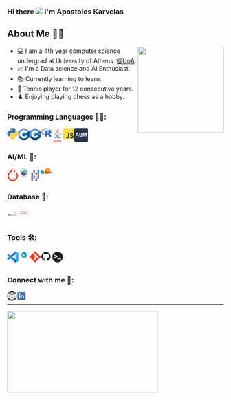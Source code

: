 
### Hi there <img src="https://github.com/TheDudeThatCode/TheDudeThatCode/blob/master/Assets/Hi.gif" width="38px"> I'm Apostolos Karvelas

## About Me 👨‍🎓
<p><img align="right" src="./images/giphy1.gif" width="200" height="200" /></p>

- 💻 I am a 4th year computer science undergrad at University of Athens. [@UoA].
- 📈 I'm a Data science and AI Enthusiast.
- 📚 Currently learning to learn.
- 🎾 Tennis player for 12 consecutive years.
- ♟️  Enjoying playing chess as a hobby. 

### Programming Languages 👨‍💻:

<img align="left" alt="Python" width="26px" src="images/python.png" />
<img align="left" alt="C" width="26px" src="images/c.png" />
<img align="left" alt="Cpp" width="26px" src="images/cpp.png" />
<img align="left" alt="R" width="26px" src="images/r.png" />
<img align="left" alt="Java" width="26px" src="images/java.png" />
<img align="left" alt="JavaScript" width="26px" src="images/js.png" />
<img align="left" alt="Assembly" width="32px" src="images/assembly.png" />

<br><br>
### AI/ML 🤖:
<img align="left" alt="PyTorch" width="26px" src="images/pytorch.png" />
<img align="left" alt="seaborn" width="26px" src="images/seaborn.png" />
<img align="left" alt="pandas" width="26px" src="images/pandas.png" />
<img align="left" alt="scikit-learn" width="26px" src="images/scikit-learn.png" />

<br><br>
### Database 💾:
<img align="left" alt="MySQL" width="26px" src="images/mysql.png" />
<img align="left" alt="Oracle" width="26px" src="images/oracle.png" />

<br><br>
### Tools 🛠️:
<img align="left" alt="Visual Studio Code" width="26px" src="./images/vscode.png" />
<img align="left" alt="Linux" width="26px" src="./images/linux.png" />
<img align="left" alt="Git" width="26px" src="./images/git.png" />
<img align="left" alt="GitHub" width="26px" src="./images/github.png" />
<img align="left" alt="Terminal" width="26px" src="./images/terminal.png" />

<br><br>
### Connect with me 🔗:

[<img align="left" alt="TollisK"  width="22px" src="/images/website.png" />][website]
[<img align="left" alt="TollisK | LinkedIn" width="22px" src="/images/linkedin.png" />][linkedin]

<br />

---

<p float="left">
  <img src="https://github-readme-stats.vercel.app/api/top-langs/?username=TollisK&layout=compact&theme=tokyonight" width="350" height="190"/> 
</p>


[@UoA]: https://www.di.uoa.gr/
[website]: https://TollisK.github.io/
[linkedin]: https://www.linkedin.com/in/TollisK/
